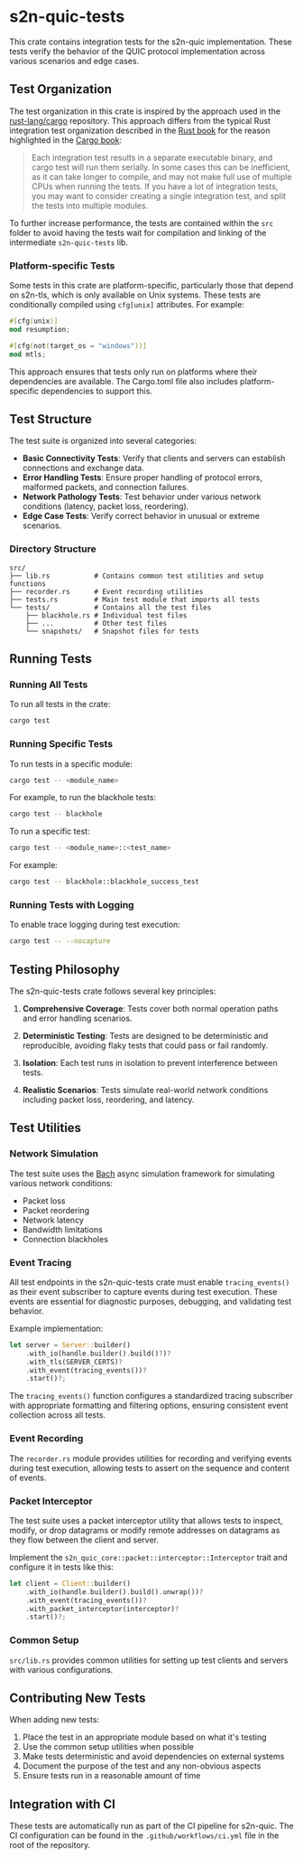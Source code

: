 # s2n-quic-tests

This crate contains integration tests for the s2n-quic implementation. These tests verify the behavior of the QUIC protocol implementation across various scenarios and edge cases.

## Test Organization

The test organization in this crate is inspired by the approach used in the [rust-lang/cargo](https://github.com/rust-lang/cargo) repository. This approach differs from the typical Rust integration test organization described in the [Rust book](https://doc.rust-lang.org/book/ch11-03-test-organization.html) for the reason highlighted in the [Cargo book](https://doc.rust-lang.org/cargo/reference/cargo-targets.html#integration-tests): 

>Each integration test results in a separate executable binary, and cargo test will run them serially. In some cases this can be inefficient, as it can take longer to compile, and may not make full use of multiple CPUs when running the tests. If you have a lot of integration tests, you may want to consider creating a single integration test, and split the tests into multiple modules.

To further increase performance, the tests are contained within the `src` folder to avoid having the tests wait for compilation and linking of the intermediate `s2n-quic-tests` lib.

### Platform-specific Tests

Some tests in this crate are platform-specific, particularly those that depend on s2n-tls, which is only available on Unix systems. These tests are conditionally compiled using `cfg[unix]` attributes. For example:

```rust
#[cfg(unix)]
mod resumption;

#[cfg(not(target_os = "windows"))]
mod mtls;
```

This approach ensures that tests only run on platforms where their dependencies are available. The Cargo.toml file also includes platform-specific dependencies to support this.

## Test Structure

The test suite is organized into several categories:

- **Basic Connectivity Tests**: Verify that clients and servers can establish connections and exchange data.
- **Error Handling Tests**: Ensure proper handling of protocol errors, malformed packets, and connection failures.
- **Network Pathology Tests**: Test behavior under various network conditions (latency, packet loss, reordering).
- **Edge Case Tests**: Verify correct behavior in unusual or extreme scenarios.

### Directory Structure

```
src/
├── lib.rs           # Contains common test utilities and setup functions
├── recorder.rs      # Event recording utilities
├── tests.rs         # Main test module that imports all tests
└── tests/           # Contains all the test files
    ├── blackhole.rs # Individual test files
    ├── ...          # Other test files
    └── snapshots/   # Snapshot files for tests
```

## Running Tests

### Running All Tests

To run all tests in the crate:

```bash
cargo test
```

### Running Specific Tests

To run tests in a specific module:

```bash
cargo test -- <module_name>
```

For example, to run the blackhole tests:

```bash
cargo test -- blackhole
```

To run a specific test:

```bash
cargo test -- <module_name>::<test_name>
```

For example:

```bash
cargo test -- blackhole::blackhole_success_test
```

### Running Tests with Logging

To enable trace logging during test execution:

```bash
cargo test -- --nocapture
```

## Testing Philosophy

The s2n-quic-tests crate follows several key principles:

1. **Comprehensive Coverage**: Tests cover both normal operation paths and error handling scenarios.

2. **Deterministic Testing**: Tests are designed to be deterministic and reproducible, avoiding flaky tests that could pass or fail randomly.

3. **Isolation**: Each test runs in isolation to prevent interference between tests.

4. **Realistic Scenarios**: Tests simulate real-world network conditions including packet loss, reordering, and latency.

## Test Utilities

### Network Simulation

The test suite uses the [Bach](https://github.com/camshaft/bach) async simulation framework for simulating various network conditions:

- Packet loss
- Packet reordering
- Network latency
- Bandwidth limitations
- Connection blackholes

### Event Tracing

All test endpoints in the s2n-quic-tests crate must enable `tracing_events()` as their event subscriber to capture events during test execution. These events are essential for diagnostic purposes, debugging, and validating test behavior.

Example implementation:

```rust
let server = Server::builder()
    .with_io(handle.builder().build()?)?
    .with_tls(SERVER_CERTS)?
    .with_event(tracing_events())?
    .start()?;
```

The `tracing_events()` function configures a standardized tracing subscriber with appropriate formatting and filtering options, ensuring consistent event collection across all tests.

### Event Recording

The `recorder.rs` module provides utilities for recording and verifying events during test execution, allowing tests to assert on the sequence and content of events.

### Packet Interceptor

The test suite uses a packet interceptor utility that allows tests to inspect, modify, or drop datagrams or modify remote addresses on datagrams as they flow between the client and server. 

Implement the `s2n_quic_core::packet::interceptor::Interceptor` trait and configure it in tests like this:

```rust
let client = Client::builder()
    .with_io(handle.builder().build().unwrap())?
    .with_event(tracing_events())?
    .with_packet_interceptor(interceptor)?
    .start()?;
```

### Common Setup

`src/lib.rs` provides common utilities for setting up test clients and servers with various configurations.

## Contributing New Tests

When adding new tests:

1. Place the test in an appropriate module based on what it's testing
2. Use the common setup utilities when possible
3. Make tests deterministic and avoid dependencies on external systems
4. Document the purpose of the test and any non-obvious aspects
5. Ensure tests run in a reasonable amount of time

## Integration with CI

These tests are automatically run as part of the CI pipeline for s2n-quic. The CI configuration can be found in the `.github/workflows/ci.yml` file in the root of the repository.

